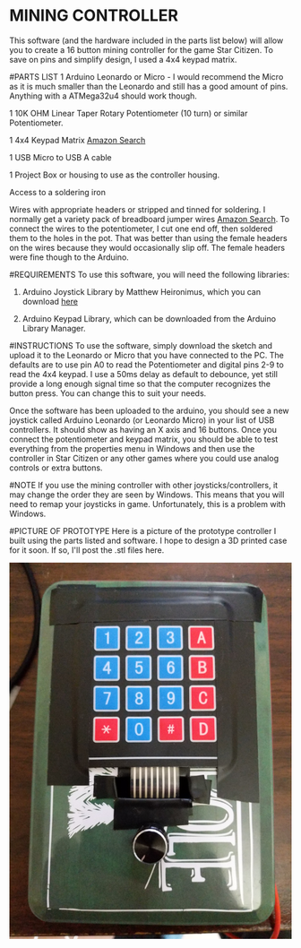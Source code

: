 # MINING CONTROLLER
This software (and the hardware included in the parts list below) will allow you to create a 16 button mining controller for the game Star Citizen.  To save on pins and simplify design, I used a 4x4 keypad matrix.

#PARTS LIST
1 Arduino Leonardo or Micro - I would recommend the Micro as it is much smaller than the Leonardo and still has a good amount of pins.  Anything with a ATMega32u4 should work though.

1 10K OHM Linear Taper Rotary Potentiometer (10 turn) or similar Potentiometer.

1 4x4 Keypad Matrix [Amazon Search](https://www.amazon.com/s?k=4x4+keypad&i=electronics)

1 USB Micro to USB A cable

1 Project Box or housing to use as the controller housing.

Access to a soldering iron

Wires with appropriate headers or stripped and tinned for soldering.  I normally get a variety pack of breadboard jumper wires [Amazon Search](https://www.amazon.com/s?k=breadboard+jumper+wires&i=electronics).  To connect the wires to the potentiometer, I cut one end off, then soldered them to the holes in the pot.  That was better than using the female headers on the wires because they would occasionally slip off.  The female headers were fine though to the Arduino.

#REQUIREMENTS
To use this software, you will need the following libraries:

1.  Arduino Joystick Library by Matthew Heironimus, which you can download [here](https://github.com/MHeironimus/ArduinoJoystickLibrary)

2.  Arduino Keypad Library, which can be downloaded from the Arduino Library Manager.

#INSTRUCTIONS
To use the software, simply download the sketch and upload it to the Leonardo or Micro that you have connected to the PC.  The defaults are to use pin A0 to read the Potentiometer and digital pins 2-9 to read the 4x4 keypad.  I use a 50ms delay as default to debounce, yet still provide a long enough signal time so that the computer recognizes the button press.  You can change this to suit your needs.  

Once the software has been uploaded to the arduino, you should see a new joystick called Arduino Leonardo (or Leonardo Micro) in your list of USB controllers.  It should show as having an X axis and 16 buttons.  Once you connect the potentiometer and keypad matrix, you should be able to test everything from the properties menu in Windows and then use the controller in Star Citizen or any other games where you could use analog controls or extra buttons.

#NOTE
If you use the mining controller with other joysticks/controllers, it may change the order they are seen by Windows.  This means that you will need to remap your joysticks in game.  Unfortunately, this is a problem with Windows.

#PICTURE OF PROTOTYPE
Here is a picture of the prototype controller I built using the parts listed and software.  I hope to design a 3D printed case for it soon.  If so, I'll post the .stl files here.

![pic](mining_controller.jpg)
